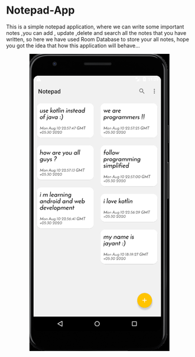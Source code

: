 # Notepad-App

This is a simple notepad application, where we can write some important notes ,you can add , update ,delete and search all the notes that you have written, so here we have used Room Database to store your all notes, hope you got the idea that how this application will behave... 

<p align="center">
<img src="app/src/main/res/drawable/screenshot.png"/>
</p>
